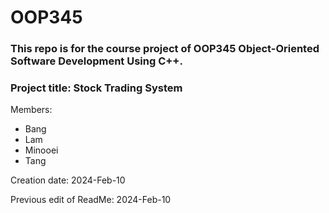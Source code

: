 # OOP345



### This repo is for the course project of OOP345 Object-Oriented Software Development Using C++.

### Project title: **Stock Trading System**

Members:
- Bang
- Lam
- Minooei
- Tang



Creation date: 2024-Feb-10

Previous edit of ReadMe: 2024-Feb-10




